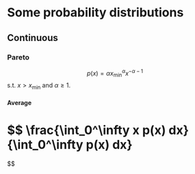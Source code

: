 # Some probability distributions

## Continuous

### Pareto

$$
p(x) = \alpha x_\mathrm{min}^\alpha x^{-\alpha-1}
$$
s.t. $x > x_\mathrm{min}$ and $\alpha \ge 1$.

#### Average

$$
\frac{\int_0^\infty x p(x) dx}{\int_0^\infty p(x) dx}
= 
$$
